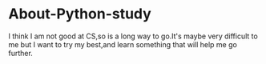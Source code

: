# About-Python-study
I think I am not good at CS,so is a long way to go.It's maybe very difficult to me but I want to try my best,and learn something that will help me go further.
